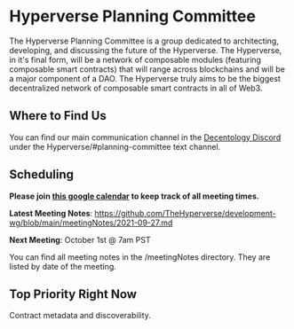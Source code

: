 # Hyperverse Planning Committee

The Hyperverse Planning Committee is a group dedicated to architecting, developing, and discussing the future of the Hyperverse. The Hyperverse, in it's final form, will be a network of composable modules (featuring composable smart contracts) that will range across blockchains and will be a major component of a DAO. The Hyperverse truly aims to be the biggest decentralized network of composable smart contracts in all of Web3.

## Where to Find Us

You can find our main communication channel in the [Decentology Discord](https://discord.gg/decentology) under the Hyperverse/#planning-committee text channel.

## Scheduling

**Please join [this google calendar](https://calendar.google.com/calendar/u/0?cid=Y19wNjc2bDk4NDkzZTMxdGVjM2s3Y3U3Ymd0Y0Bncm91cC5jYWxlbmRhci5nb29nbGUuY29t) to keep track of all meeting times.**

**Latest Meeting Notes**: https://github.com/TheHyperverse/development-wg/blob/main/meetingNotes/2021-09-27.md

**Next Meeting**: October 1st @ 7am PST

You can find all meeting notes in the /meetingNotes directory. They are listed by date of the meeting.

## Top Priority Right Now

Contract metadata and discoverability.
